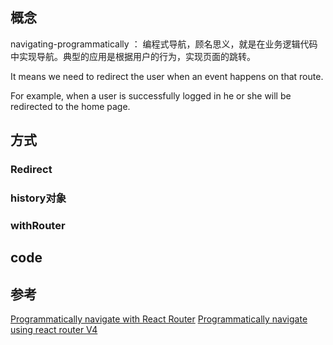 ## 概念
navigating-programmatically ： 编程式导航，顾名思义，就是在业务逻辑代码中实现导航。典型的应用是根据用户的行为，实现页面的跳转。

It means we need to redirect the user when an event happens on that route.

For example, when a user is successfully logged in he or she will be redirected to the home page.
## 方式
### Redirect
### history对象
### withRouter

## code

## 参考
[Programmatically navigate with React Router](https://tylermcginnis.com/react-router-programmatically-navigate/)
[Programmatically navigate using react router V4](https://stackoverflow.com/questions/42123261/programmatically-navigate-using-react-router-v4/42124328)